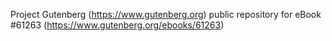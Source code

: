 Project Gutenberg (https://www.gutenberg.org) public repository for eBook #61263 (https://www.gutenberg.org/ebooks/61263)

